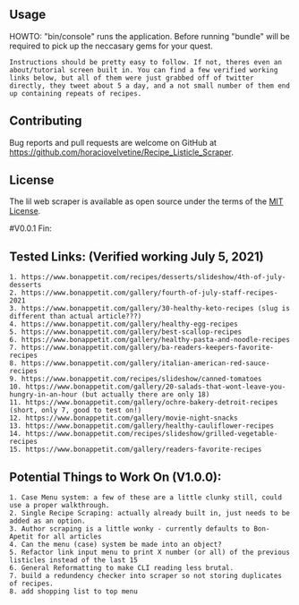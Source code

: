 
## Usage

HOWTO: 
    "bin/console" runs the application. Before running "bundle" will be required to pick up the neccasary gems for your quest. 

    Instructions should be pretty easy to follow. If not, theres even an about/tutorial screen built in. You can find a few verified working links below, but all of them were just grabbed off of twitter directly, they tweet about 5 a day, and a not small number of them end up containing repeats of recipes.


## Contributing

Bug reports and pull requests are welcome on GitHub at https://github.com/horaciovelvetine/Recipe_Listicle_Scraper.

## License

The lil web scraper is available as open source under the terms of the [MIT License](https://opensource.org/licenses/MIT).

#V0.0.1 Fin:
## Tested Links: (Verified working July 5, 2021)
    1. https://www.bonappetit.com/recipes/desserts/slideshow/4th-of-july-desserts
    2. https://www.bonappetit.com/gallery/fourth-of-july-staff-recipes-2021
    3. https://www.bonappetit.com/gallery/30-healthy-keto-recipes (slug is different than actual article???)
    4. https://www.bonappetit.com/gallery/healthy-egg-recipes
    5. https://www.bonappetit.com/gallery/best-scallop-recipes
    6. https://www.bonappetit.com/gallery/healthy-pasta-and-noodle-recipes
    7. https://www.bonappetit.com/gallery/ba-readers-keepers-favorite-recipes
    8. https://www.bonappetit.com/gallery/italian-american-red-sauce-recipes
    9. https://www.bonappetit.com/recipes/slideshow/canned-tomatoes
    10. https://www.bonappetit.com/gallery/20-salads-that-wont-leave-you-hungry-in-an-hour (but actually there are only 18)
    11. https://www.bonappetit.com/gallery/ochre-bakery-detroit-recipes (short, only 7, good to test on!)
    12. https://www.bonappetit.com/gallery/movie-night-snacks
    13. https://www.bonappetit.com/gallery/healthy-cauliflower-recipes
    14. https://www.bonappetit.com/recipes/slideshow/grilled-vegetable-recipes
    15. https://www.bonappetit.com/gallery/readers-favorite-recipes




## Potential Things to Work On (V1.0.0): 
    1. Case Menu system: a few of these are a little clunky still, could use a proper walkthrough. 
    2. Single Recipe Scraping: actually already built in, just needs to be added as an option. 
    3. Author scraping is a little wonky - currently defaults to Bon-Apetit for all articles
    4. Can the menu (case) system be made into an object? 
    5. Refactor link input menu to print X number (or all) of the previous listicles instead of the last 15
    6. General Reformatting to make CLI reading less brutal. 
    7. build a redundency checker into scraper so not storing duplicates of recipes.
    8. add shopping list to top menu
    
